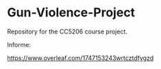 # Gun-Violence-Project
Repository for the CC5206 course project.

Informe:

https://www.overleaf.com/1747153243wrtcztdfygzd


